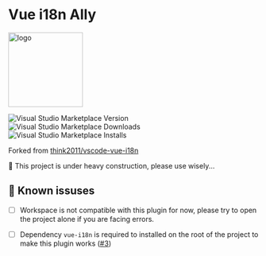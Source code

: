 # Vue i18n Ally

<img src="https://raw.githubusercontent.com/antfu/vscode-vue-i18n-ally/master/static/logo.png" alt="logo" width="150"/>

![Visual Studio Marketplace Version](https://img.shields.io/visual-studio-marketplace/v/antfu.vue-i18n-ally.svg?style=flat-square)
![Visual Studio Marketplace Downloads](https://img.shields.io/visual-studio-marketplace/d/antfu.vue-i18n-ally.svg?style=flat-square)
![Visual Studio Marketplace Installs](https://img.shields.io/visual-studio-marketplace/i/antfu.vue-i18n-ally.svg?style=flat-square)

Forked from [think2011/vscode-vue-i18n](https://github.com/think2011/vscode-vue-i18n)

🚧 This project is under heavy construction, please use wisely...

## 🐞 Known issuses

- [ ] Workspace is not compatible with this plugin for now, please try to open the project alone if you are facing errors.
- [ ] Dependency `vue-i18n` is required to installed on the root of the project to make this plugin works ([#3])


[#3]: https://github.com/antfu/vscode-vue-i18n-ally/issues/3
